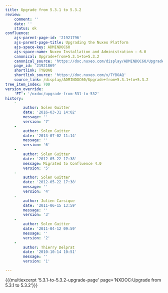 ```yaml
---
title: Upgrade from 5.3.1 to 5.3.2
review:
    comment: ''
    date: ''
    status: ok
confluence:
    ajs-parent-page-id: '21921796'
    ajs-parent-page-title: Upgrading the Nuxeo Platform
    ajs-space-key: ADMINDOC60
    ajs-space-name: Nuxeo Installation and Administration — 6.0
    canonical: Upgrade+from+5.3.1+to+5.3.2
    canonical_source: 'https://doc.nuxeo.com/display/ADMINDOC60/Upgrade+from+5.3.1+to+5.3.2'
    page_id: '21921869'
    shortlink: TYBOAQ
    shortlink_source: 'https://doc.nuxeo.com/x/TYBOAQ'
    source_link: /display/ADMINDOC60/Upgrade+from+5.3.1+to+5.3.2
tree_item_index: 700
version_override:
    'FT': '/nxdoc/upgrade-from-531-to-532'
history:
    -
        author: Solen Guitter
        date: '2016-03-31 14:02'
        message: ''
        version: '7'
    -
        author: Solen Guitter
        date: '2013-07-02 11:14'
        message: ''
        version: '6'
    -
        author: Solen Guitter
        date: '2012-05-22 17:38'
        message: Migrated to Confluence 4.0
        version: '5'
    -
        author: Solen Guitter
        date: '2012-05-22 17:38'
        message: ''
        version: '4'
    -
        author: Julien Carsique
        date: '2011-06-15 13:59'
        message: ''
        version: '3'
    -
        author: Solen Guitter
        date: '2011-04-12 09:59'
        message: ''
        version: '2'
    -
        author: Thierry Delprat
        date: '2010-10-14 10:51'
        message: ''
        version: '1'

---
```

{{{multiexcerpt '5.3.1-to-5.3.2-upgrade-page' page='NXDOC:Upgrade from 5.3.1 to 5.3.2'}}}

&nbsp;
